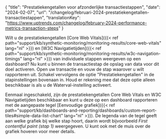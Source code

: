 {
  "title": "Prestatiekengetallen voor afzonderlijke transactiestappen",
  "date": "2024-02-07",
  "url": "/changelog/februari-2024-prestatiekengetallen-transactiestappen",
  "translationKey": "https://www.uptrends.com/changelog/february-2024-performance-metrics-transaction-steps"
}

Wilt u de prestatiekengetallen [Core Web Vitals]({{< ref path="support/kb/synthetic-monitoring/monitoring-results/core-web-vitals" lang="nl" >}}) en [W3C Navigatietijden]({{< ref path="support/kb/synthetic-monitoring/monitoring-results/w3c-navigation-timings" lang="nl" >}}) van individuele stappen weergeven op een dashboard? Nu kunt u binnen de transactiestap de opslag van data voor dit doel activeren. Open uw transactie en vouw de stap waarover u wilt rapporteren uit. Schakel vervolgens de optie "Prestatiekengetallen" in de stapinstellingen bovenaan in. Houd er rekening mee dat deze optie alleen beschikbaar is als u de Waterval-instelling activeert.

Eenmaal ingeschakeld, zijn de prestatiekengetallen Core Web Vitals en W3C Navigatietijden beschikbaar en kunt u deze op een dashboard rapporteren met de aangepaste tegel [Eenvoudige grafiek]({{< ref path="support/kb/dashboards-and-reporting/dashboards/custom-report-tiles#simple-data-list-chart" lang="nl" >}}). De legenda van de tegel geeft aan welke grafiek bij welke stap hoort, daarin wordt bijvoorbeeld *First contentful paint (stap 1)* weergegeven. U kunt ook met de muis over de grafiek hoveren voor meer details. 
